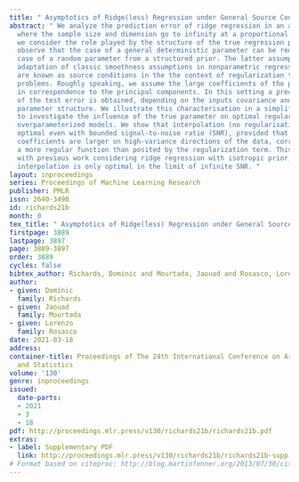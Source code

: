 ```yaml
---
title: " Asymptotics of Ridge(less) Regression under General Source Condition "
abstract: " We analyze the prediction error of ridge regression in an asymptotic regime
  where the sample size and dimension go to infinity at a proportional rate. In particular,
  we consider the role played by the structure of the true regression parameter. We
  observe that the case of a general deterministic parameter can be reduced to the
  case of a random parameter from a structured prior. The latter assumption is a natural
  adaptation of classic smoothness assumptions in nonparametric regression, which
  are known as source conditions in the the context of regularization theory for inverse
  problems. Roughly speaking, we assume the large coefficients of the parameter are
  in correspondence to the principal components. In this setting a precise characterisation
  of the test error is obtained, depending on the inputs covariance and regression
  parameter structure. We illustrate this characterisation in a simplified setting
  to investigate the influence of the true parameter on optimal regularisation for
  overparameterized models. We show that interpolation (no regularisation) can be
  optimal even with bounded signal-to-noise ratio (SNR), provided that the parameter
  coefficients are larger on high-variance directions of the data, corresponding to
  a more regular function than posited by the regularization term. This contrasts
  with previous work considering ridge regression with isotropic prior, in which case
  interpolation is only optimal in the limit of infinite SNR. "
layout: inproceedings
series: Proceedings of Machine Learning Research
publisher: PMLR
issn: 2640-3498
id: richards21b
month: 0
tex_title: " Asymptotics of Ridge(less) Regression under General Source Condition "
firstpage: 3889
lastpage: 3897
page: 3889-3897
order: 3889
cycles: false
bibtex_author: Richards, Dominic and Mourtada, Jaouad and Rosasco, Lorenzo
author:
- given: Dominic
  family: Richards
- given: Jaouad
  family: Mourtada
- given: Lorenzo
  family: Rosasco
date: 2021-03-18
address: 
container-title: Proceedings of The 24th International Conference on Artificial Intelligence
  and Statistics
volume: '130'
genre: inproceedings
issued:
  date-parts:
  - 2021
  - 3
  - 18
pdf: http://proceedings.mlr.press/v130/richards21b/richards21b.pdf
extras:
- label: Supplementary PDF
  link: http://proceedings.mlr.press/v130/richards21b/richards21b-supp.pdf
# Format based on citeproc: http://blog.martinfenner.org/2013/07/30/citeproc-yaml-for-bibliographies/
---
```

